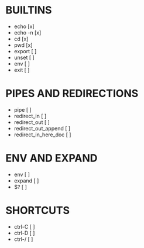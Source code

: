 # BUILTINS 

* echo [x]
* echo -n [x]
* cd [x]
* pwd [x]
* export [ ]
* unset [ ]
* env [ ]
* exit [ ]

# PIPES AND REDIRECTIONS

* pipe [ ]
* redirect_in [ ]
* redirect_out [ ]
* redirect_out_append [ ]
* redirect_in_here_doc [ ]

# ENV AND EXPAND

* env [ ]
* expand [ ]
* $? [ ]

# SHORTCUTS

* ctrl-C [ ]
* ctrl-D [ ]
* ctrl-/ [ ]